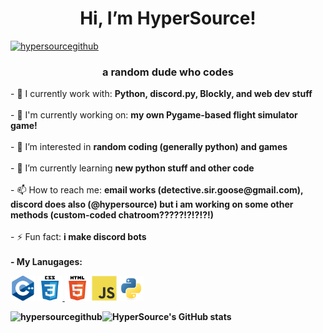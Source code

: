 <h1 align="center">Hi, I’m HyperSource!</h1>
<!-- <h2 align="center">but you may know me as HyperSource on other places!</h2> -->
<p align="left"> <a href="https://github.com/ryo-ma/github-profile-trophy"><img src="https://github-profile-trophy.vercel.app/?username=hypersourcegithub" alt="hypersourcegithub" /></a> </p>
<h3 align="center">a random dude who codes</h3>
- 🔭 I currently work with: <strong>Python, discord.py, Blockly, and web dev stuff</strong>  <br /> <br />
- 🔭 I'm currently working on: <strong>my own Pygame-based flight simulator game!</strong> <br /> <br />
- 👀 I’m interested in <strong>random coding (generally python) and games</strong>  <br /> <br />
- 🌱 I’m currently learning <strong>new python stuff and other code</strong>  <br /> <br />
- 📫 How to reach me: <strong>email works (detective.sir.goose@gmail.com), discord does also <strong>(@hypersource)</strong> but i am working on some other methods (custom-coded chatroom?????!?!?!?!)</strong>  <br /> <br />
- ⚡ Fun fact: <strong>i make discord bots<strong>  <br /> <br />
- My Lanugages: <p>
  <a href="https://www.w3schools.com/cpp/" target="_blank" rel="noreferrer">
    <img src="https://raw.githubusercontent.com/devicons/devicon/master/icons/cplusplus/cplusplus-original.svg" alt="cplusplus" width="40" height="40"/></a>
  <a href="https://www.w3schools.com/css/" target="_blank" rel="noreferrer"> <img src="https://raw.githubusercontent.com/devicons/devicon/master/icons/css3/css3-original-wordmark.svg" alt="css3" width="40" height="40"/></a><a href="https://www.w3.org/html/" target="_blank" rel="noreferrer"> 
  <img src="https://raw.githubusercontent.com/devicons/devicon/master/icons/html5/html5-original-wordmark.svg" alt="html5" width="40" height="40"/></a>
  <a href="https://developer.mozilla.org/en-US/docs/Web/JavaScript" target="_blank" rel="noreferrer"> 
  <img src="https://raw.githubusercontent.com/devicons/devicon/master/icons/javascript/javascript-original.svg" alt="javascript" width="40" height="40"/></a>
  <a href="https://www.python.org" target="_blank" rel="noreferrer">
  <img src="https://raw.githubusercontent.com/devicons/devicon/master/icons/python/python-original.svg" alt="python" width="40" height="40"/></a> </p>

<p><img align="left" src="https://hyper-vercel-html-gitstats.vercel.app/api/top-langs?username=hypersourcegithub&show_icons=true&locale=en&layout=compact&theme=dark" alt="hypersourcegithub" /></p>

![HyperSource's GitHub stats](https://github-readme-stats.vercel.app/api?username=hypersourcegithub&theme=blueberry&show_icons=true)

